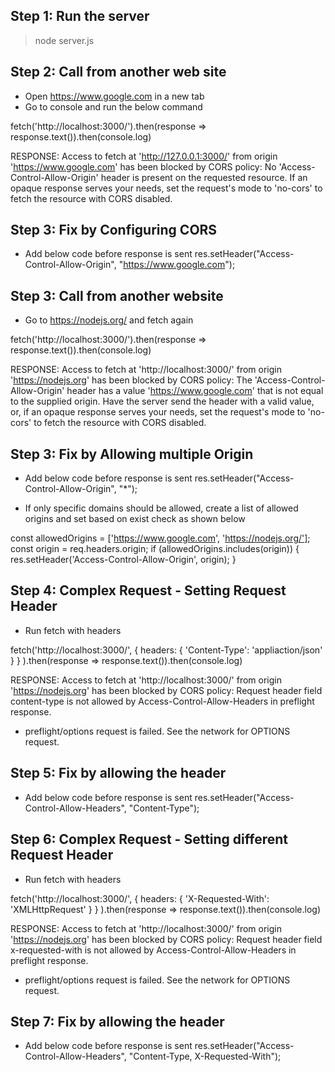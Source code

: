 ## Step 1: Run the server
> node server.js

## Step 2: Call from another web site
- Open https://www.google.com in a new tab
- Go to console and run the below command

fetch('http://localhost:3000/').then(response => response.text()).then(console.log)

RESPONSE:
Access to fetch at 'http://127.0.0.1:3000/' from origin 'https://www.google.com' has been blocked by CORS policy: No 'Access-Control-Allow-Origin' header is present on the requested resource. If an opaque response serves your needs, set the request's mode to 'no-cors' to fetch the resource with CORS disabled.

## Step 3: Fix by Configuring CORS
- Add below code before response is sent 
res.setHeader("Access-Control-Allow-Origin", "https://www.google.com");

## Step 3: Call from another website
- Go to https://nodejs.org/ and fetch again

fetch('http://localhost:3000/').then(response => response.text()).then(console.log)

RESPONSE:
Access to fetch at 'http://localhost:3000/' from origin 'https://nodejs.org' has been blocked by CORS policy: The 'Access-Control-Allow-Origin' header has a value 'https://www.google.com' that is not equal to the supplied origin. Have the server send the header with a valid value, or, if an opaque response serves your needs, set the request's mode to 'no-cors' to fetch the resource with CORS disabled.

## Step 3: Fix by Allowing multiple Origin
- Add below code before response is sent 
res.setHeader("Access-Control-Allow-Origin", "*");


- If only specific domains should be allowed, create a list of allowed origins and set based on exist check as shown below

const allowedOrigins = ['https://www.google.com', 'https://nodejs.org/'];
const origin = req.headers.origin;
if (allowedOrigins.includes(origin)) {
    res.setHeader('Access-Control-Allow-Origin', origin);
}

## Step 4: Complex Request - Setting Request Header
- Run fetch with headers

fetch('http://localhost:3000/', { headers: { 'Content-Type': 'appliaction/json' } } ).then(response => response.text()).then(console.log)

RESPONSE:
Access to fetch at 'http://localhost:3000/' from origin 'https://nodejs.org' has been blocked by CORS policy: Request header field content-type is not allowed by Access-Control-Allow-Headers in preflight response.

- preflight/options request is failed. See the network for OPTIONS request.

## Step 5: Fix by allowing the header
- Add below code before response is sent 
res.setHeader("Access-Control-Allow-Headers", "Content-Type");

## Step 6: Complex Request - Setting different Request Header
- Run fetch with headers

fetch('http://localhost:3000/', { headers: { 'X-Requested-With': 'XMLHttpRequest' } } ).then(response => response.text()).then(console.log)

RESPONSE:
Access to fetch at 'http://localhost:3000/' from origin 'https://nodejs.org' has been blocked by CORS policy: Request header field x-requested-with is not allowed by Access-Control-Allow-Headers in preflight response.

- preflight/options request is failed. See the network for OPTIONS request.

## Step 7: Fix by allowing the header
- Add below code before response is sent 
res.setHeader("Access-Control-Allow-Headers", "Content-Type, X-Requested-With");

